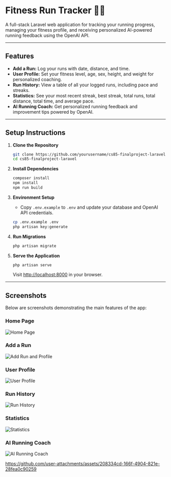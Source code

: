 # Fitness Run Tracker 🏃‍♂️

A full-stack Laravel web application for tracking your running progress, managing your fitness profile, and receiving personalized AI-powered running feedback using the OpenAI API.

---

## Features

- **Add a Run:** Log your runs with date, distance, and time.
- **User Profile:** Set your fitness level, age, sex, height, and weight for personalized coaching.
- **Run History:** View a table of all your logged runs, including pace and streaks.
- **Statistics:** See your most recent streak, best streak, total runs, total distance, total time, and average pace.
- **AI Running Coach:** Get personalized running feedback and improvement tips powered by OpenAI.

---

## Setup Instructions

1. **Clone the Repository**
    ```bash
    git clone https://github.com/yourusername/cs85-finalproject-laravel.git
    cd cs85-finalproject-laravel
    ```

2. **Install Dependencies**
    ```bash
    composer install
    npm install
    npm run build
    ```

3. **Environment Setup**
    - Copy `.env.example` to `.env` and update your database and OpenAI API credentials.
    ```bash
    cp .env.example .env
    php artisan key:generate
    ```

4. **Run Migrations**
    ```bash
    php artisan migrate
    ```

5. **Serve the Application**
    ```bash
    php artisan serve
    ```
    Visit [http://localhost:8000](http://localhost:8000) in your browser.

---

## Screenshots

Below are screenshots demonstrating the main features of the app:

### Home Page
![Home Page](screenshots/home.png)

### Add a Run
![Add Run and Profile](screenshots/addrun.png)

### User Profile
![User Profile](screenshots/profile.png)

### Run History
![Run History](screenshots/history.png)

### Statistics
![Statistics](screenshots/stats.png)

### AI Running Coach
![AI Running Coach](screenshots/coach.png)

https://github.com/user-attachments/assets/208334cd-166f-4904-821e-28fea0c90259

